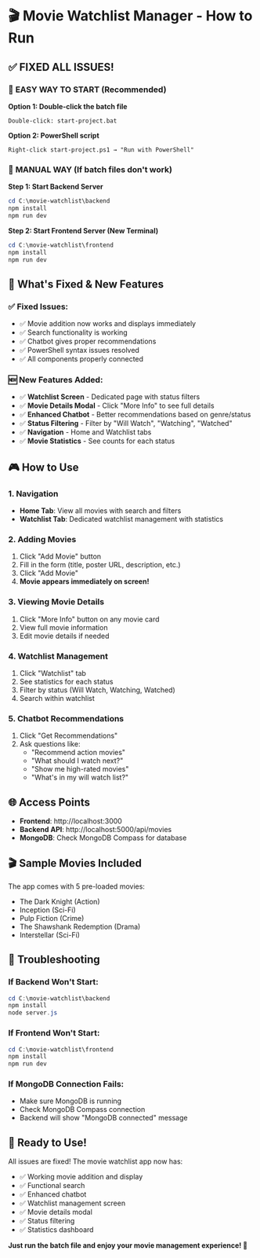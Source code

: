 # 🎬 Movie Watchlist Manager - How to Run

## ✅ **FIXED ALL ISSUES!**

### 🚀 **EASY WAY TO START (Recommended)**

**Option 1: Double-click the batch file**
```
Double-click: start-project.bat
```

**Option 2: PowerShell script**
```
Right-click start-project.ps1 → "Run with PowerShell"
```

### 🔧 **MANUAL WAY (If batch files don't work)**

**Step 1: Start Backend Server**
```powershell
cd C:\movie-watchlist\backend
npm install
npm run dev
```

**Step 2: Start Frontend Server (New Terminal)**
```powershell
cd C:\movie-watchlist\frontend
npm install
npm run dev
```

## 🎯 **What's Fixed & New Features**

### ✅ **Fixed Issues:**
- ✅ Movie addition now works and displays immediately
- ✅ Search functionality is working
- ✅ Chatbot gives proper recommendations
- ✅ PowerShell syntax issues resolved
- ✅ All components properly connected

### 🆕 **New Features Added:**
- ✅ **Watchlist Screen** - Dedicated page with status filters
- ✅ **Movie Details Modal** - Click "More Info" to see full details
- ✅ **Enhanced Chatbot** - Better recommendations based on genre/status
- ✅ **Status Filtering** - Filter by "Will Watch", "Watching", "Watched"
- ✅ **Navigation** - Home and Watchlist tabs
- ✅ **Movie Statistics** - See counts for each status

## 🎮 **How to Use**

### **1. Navigation**
- **Home Tab**: View all movies with search and filters
- **Watchlist Tab**: Dedicated watchlist management with statistics

### **2. Adding Movies**
1. Click "Add Movie" button
2. Fill in the form (title, poster URL, description, etc.)
3. Click "Add Movie"
4. **Movie appears immediately on screen!**

### **3. Viewing Movie Details**
1. Click "More Info" button on any movie card
2. View full movie information
3. Edit movie details if needed

### **4. Watchlist Management**
1. Click "Watchlist" tab
2. See statistics for each status
3. Filter by status (Will Watch, Watching, Watched)
4. Search within watchlist

### **5. Chatbot Recommendations**
1. Click "Get Recommendations"
2. Ask questions like:
   - "Recommend action movies"
   - "What should I watch next?"
   - "Show me high-rated movies"
   - "What's in my will watch list?"

## 🌐 **Access Points**
- **Frontend**: http://localhost:3000
- **Backend API**: http://localhost:5000/api/movies
- **MongoDB**: Check MongoDB Compass for database

## 🎬 **Sample Movies Included**
The app comes with 5 pre-loaded movies:
- The Dark Knight (Action)
- Inception (Sci-Fi)
- Pulp Fiction (Crime)
- The Shawshank Redemption (Drama)
- Interstellar (Sci-Fi)

## 🔧 **Troubleshooting**

### **If Backend Won't Start:**
```powershell
cd C:\movie-watchlist\backend
npm install
node server.js
```

### **If Frontend Won't Start:**
```powershell
cd C:\movie-watchlist\frontend
npm install
npm run dev
```

### **If MongoDB Connection Fails:**
- Make sure MongoDB is running
- Check MongoDB Compass connection
- Backend will show "MongoDB connected" message

## 🎉 **Ready to Use!**

All issues are fixed! The movie watchlist app now has:
- ✅ Working movie addition and display
- ✅ Functional search
- ✅ Enhanced chatbot
- ✅ Watchlist management screen
- ✅ Movie details modal
- ✅ Status filtering
- ✅ Statistics dashboard

**Just run the batch file and enjoy your movie management experience! 🍿**

